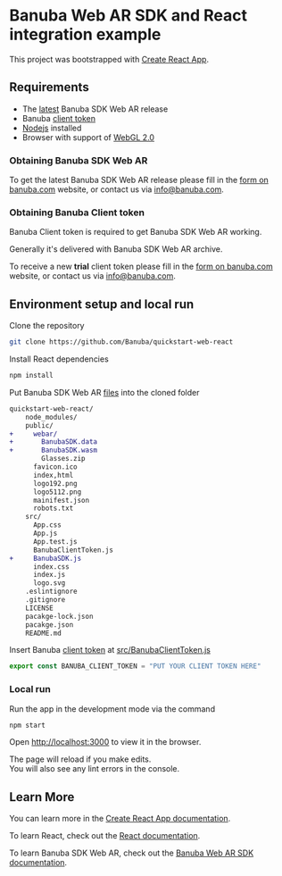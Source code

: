 # Banuba Web AR SDK and React integration example

This project was bootstrapped with [Create React App](https://github.com/facebook/create-react-app).

## Requirements

- The [latest](#obtaining-banuba-sdk-web-ar) Banuba SDK Web AR release
- Banuba [client token](#obtaining-banuba-client-token)
- [Nodejs](https://nodejs.org/en/) installed
- Browser with support of [WebGL 2.0](https://caniuse.com/#feat=webgl2)

### Obtaining Banuba SDK Web AR

To get the latest Banuba SDK Web AR release please fill in the [form on banuba.com](https://www.banuba.com/face-filters-sdk) website, or contact us via [info@banuba.com](mailto:info@banuba.com).

### Obtaining Banuba Client token

Banuba Client token is required to get Banuba SDK Web AR working.

Generally it's delivered with Banuba SDK Web AR archive.

To receive a new **trial** client token please fill in the [form on banuba.com](https://www.banuba.com/face-filters-sdk) website, or contact us via [info@banuba.com](mailto:info@banuba.com).

## Environment setup and local run

Clone the repository

```bash
git clone https://github.com/Banuba/quickstart-web-react
```

Install React dependencies

```bash
npm install
```

Put Banuba SDK Web AR [files](#obtaining-banuba-sdk-web-ar) into the cloned folder

```diff
quickstart-web-react/
    node_modules/
    public/
+     webar/
+       BanubaSDK.data
+       BanubaSDK.wasm
        Glasses.zip
      favicon.ico
      index,html
      logo192.png
      logo5112.png
      mainifest.json
      robots.txt
    src/
      App.css
      App.js
      App.test.js
      BanubaClientToken.js
+     BanubaSDK.js
      index.css
      index.js
      logo.svg
    .eslintignore
    .gitignore
    LICENSE
    pacakge-lock.json
    pacakge.json
    README.md
```

Insert Banuba [client token](#obtaining-banuba-client-token) at [src/BanubaClientToken.js](./src/src/BanubaClientToken.js#L1)

```js
export const BANUBA_CLIENT_TOKEN = "PUT YOUR CLIENT TOKEN HERE"
```

### Local run

Run the app in the development mode via the command

```bash
npm start
```
Open [http://localhost:3000](http://localhost:3000) to view it in the browser.

The page will reload if you make edits.\
You will also see any lint errors in the console.

## Learn More

You can learn more in the [Create React App documentation](https://facebook.github.io/create-react-app/docs/getting-started).

To learn React, check out the [React documentation](https://reactjs.org/).

To learn Banuba SDK Web AR, check out the [Banuba Web AR SDK documentation](https://docs.banuba.com/face-ar-sdk/web/web_overview).
